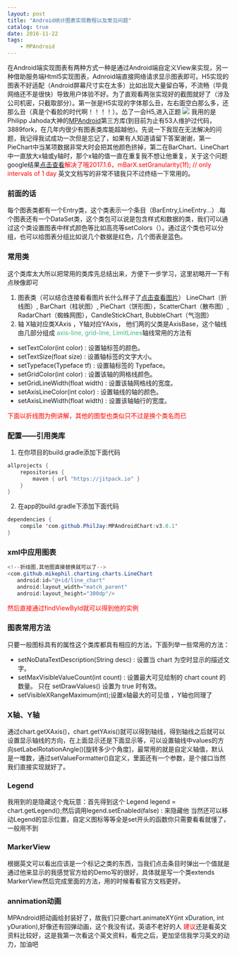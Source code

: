 ```yaml
---
layout: post
title: "Android统计图表实现教程以及常见问题"
catalog: true
date: 2016-11-22
tags: 
    - MPAndroid
---
```


在Android端实现图表有两种方式一种是通过Android端自定义View来实现，另一种借助服务端Html5实现图表，Adnroid端直接网络请求显示图表即可。H5实现的图表不好适配（Android屏幕尺寸实在太多）比如出现大量留白等，不流畅（毕竟网络还不是很快）导致用户体验不好。为了直观看两张实现好的截图就好了（涉及公司机密，只截取部分）。第一张是H5实现的字体那么丑，左右面空白那么多，还那么丑（真是个看脸的时代啊！！！！）。怂了一会H5,进入正题<!-- more -->
![](http://of0xqj5p6.bkt.clouddn.com/2016/1203chart.jpg) 
我用的是Philipp Jahoda大神的[MPAndroid](https://github.com/PhilJay/MPAndroidChart)第三方库(到目前为止有53人维护过代码，3889fork，在几年内很少有图表类库能超越他)。先说一下我现在无法解决的问题，我记得我试成功一次但是忘记了，如果有人知道请留下答案谢谢，第一PieChart中当某项数据非常大时会把其他颜色挤掉，第二在BarChart、LineChart中一直放大x轴或y轴时，那个x轴的值一直在重复我不想让他重复，关于这个问题google结果[点击查看](https://github.com/danielgindi/Charts/issues/315)<font color=red>解决了哦2017.1.6，mBarX.setGranularity(1f); // only intervals of 1 day</font>
英文文档写的非常不错我只不过终结一下常用的。
### 前面的话
每个图表类都有一个Entry类，这个类表示一个条目（BarEntry,LineEntry...）.每个图表还有一个DataSet类，这个类包可以说是包含样式和数据的类，我们可以通过这个类设置图表中样式颜色等比如高亮等setColors（）。通过这个类也可以分组，也可以给图表分组比如说几个数据是红色，几个图表是蓝色。
### 常用类
这个类库太大所以把常用的类库先总结出来，方便下一步学习，这里初略开一下有点映像即可
1. 图表类（可以结合连接看看图片长什么样子了[点击查看图片](https://github.com/PhilJay/MPAndroidChart#chart-types)）
  LineChart（折线图）, BarChart（柱状图）, PieChart（饼形图），ScatterChart（散布图）, RadarChart（蜘蛛网图），CandleStickChart, BubbleChart（气泡图）
2. 轴
 X轴对应类XAxis ，Y轴对应YAxis， 他们两的父类是AxisBase，这个轴线由几部分组成 <font color="#42b983">axis-line, grid-line, LimitLines</font>轴线常用的方法有
 + setTextColor(int color) : 设置轴标签的颜色。
 + setTextSize(float size) : 设置轴标签的文字大小。
 + setTypeface(Typeface tf) : 设置轴标签的 Typeface。
 + setGridColor(int color) : 设置该轴的网格线颜色。
 + setGridLineWidth(float width) : 设置该轴网格线的宽度。
 + setAxisLineColor(int color) : 设置轴线的轴的颜色。
 + setAxisLineWidth(float width) : 设置该轴轴行的宽度。
 
<font color="red">下面以折线图为例讲解，其他的图型也类似只不过是换个类名而已</font>
   

### 配置——引用类库
1. 在你项目的build.gradle添加下面代码
```java
allprojects {
    repositories {
        maven { url "https://jitpack.io" }
    }
}
```
2. 在app的build.gradle下添加下面代码
```java
dependencies {
    compile 'com.github.PhilJay:MPAndroidChart:v3.0.1'
}
```

### xml中应用图表
```java
<!--折线图,其他图直接替换就可以了-->
<com.github.mikephil.charting.charts.LineChart
   android:id="@+id/line_chart"
   android:layout_width="match_parent"
   android:layout_height="300dp"/>
```
<font color="red">然后直接通过findViewById就可以得到他的实例</font>

### 图表常用方法
只要一般图标具有的属性这个类库都具有相应的方法，下面列举一些常用的方法：
 * setNoDataTextDescription(String desc) : 设置当 chart 为空时显示的描述文字。
 * setMaxVisibleValueCount(int count) : 设置最大可见绘制的 chart count 的数量。 只在 setDrawValues() 设置为 true 时有效。
 * setVisibleXRangeMaximum(int);设置x轴最大的可见值 ，Y轴也同理了
 
### X轴、Y轴
通过chart.getXAxis()，chart.getYAxis()就可以得到轴线，得到轴线之后就可以设置显示轴线的方向，在上面显示还是下面显示等，可以设置轴线中values的方向setLabelRotationAngle()[旋转多少个角度]，最常用的就是自定义轴值，默认是一堆数，通过setValueFormatter()自定义，里面还有一个参数，是个接口当然我们直接实现就好了。
### Legend
我用到的是隐藏这个鬼玩意：首先得到这个 Legend legend = chart.getLegend();然后调用legend.setEnabled(false) : 来隐藏他
当然还可以移动Legend的显示位置，自定义图标等等全是set开头的函数你只需要看看就懂了，一般用不到
### MarkerView
根据英文可以看出应该是一个标记之类的东西，当我们点击条目时弹出一个值就是通过他来显示的我感觉官方给的Demo写的很好，具体就是写一个类extends MarkerView然后完成里面的方法，用的时候看看官方文档更好。
### annimation动画
MPAndroid把动画给封装好了，故我们只要chart.animateXY(int xDuration, int yDuration),好像还有回弹动画，这个我没有试，英语不老好的人
<font color="red">建议</font>还是看英文资料比较好，这是我第一次看这个英文资料，看完之后，更加坚信我学习英文的动力，加油吧
